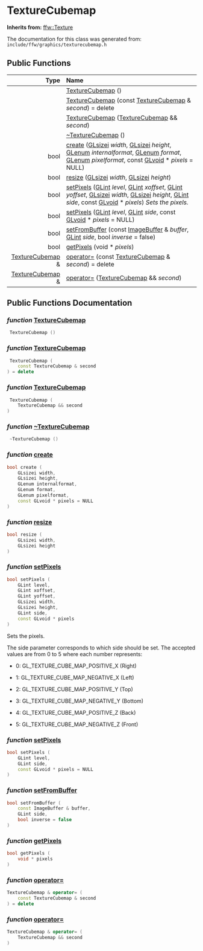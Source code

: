 TextureCubemap
===================================


**Inherits from:** [ffw::Texture](ffw_Texture.html)

The documentation for this class was generated from: `include/ffw/graphics/texturecubemap.h`



## Public Functions

| Type | Name |
| -------: | :------- |
|   | [TextureCubemap](#006ef9ef) ()  |
|   | [TextureCubemap](#68ebeb64) (const [TextureCubemap](ffw_TextureCubemap.html) & _second_) = delete  |
|   | [TextureCubemap](#32cf2aed) ([TextureCubemap](ffw_TextureCubemap.html) && _second_)  |
|   | [~TextureCubemap](#60859573) ()  |
|  bool | [create](#5879b551) ([GLsizei]() _width_, [GLsizei]() _height_, [GLenum]() _internalformat_, [GLenum]() _format_, [GLenum]() _pixelformat_, const [GLvoid]() * _pixels_ = NULL)  |
|  bool | [resize](#2a4ff149) ([GLsizei]() _width_, [GLsizei]() _height_)  |
|  bool | [setPixels](#754cf479) ([GLint]() _level_, [GLint]() _xoffset_, [GLint]() _yoffset_, [GLsizei]() _width_, [GLsizei]() _height_, [GLint]() _side_, const [GLvoid]() * _pixels_)  _Sets the pixels._ |
|  bool | [setPixels](#115f3c21) ([GLint]() _level_, [GLint]() _side_, const [GLvoid]() * _pixels_ = NULL)  |
|  bool | [setFromBuffer](#6f60d98a) (const [ImageBuffer](ffw_ImageBuffer.html) & _buffer_, [GLint]() _side_, bool _inverse_ = false)  |
|  bool | [getPixels](#9d17ed48) (void * _pixels_)  |
|  [TextureCubemap](ffw_TextureCubemap.html) & | [operator=](#c94b49e8) (const [TextureCubemap](ffw_TextureCubemap.html) & _second_) = delete  |
|  [TextureCubemap](ffw_TextureCubemap.html) & | [operator=](#6993cfe5) ([TextureCubemap](ffw_TextureCubemap.html) && _second_)  |


## Public Functions Documentation

### _function_ <a id="006ef9ef" href="#006ef9ef">TextureCubemap</a>

```cpp
 TextureCubemap () 
```



### _function_ <a id="68ebeb64" href="#68ebeb64">TextureCubemap</a>

```cpp
 TextureCubemap (
    const TextureCubemap & second
) = delete 
```



### _function_ <a id="32cf2aed" href="#32cf2aed">TextureCubemap</a>

```cpp
 TextureCubemap (
    TextureCubemap && second
) 
```



### _function_ <a id="60859573" href="#60859573">~TextureCubemap</a>

```cpp
 ~TextureCubemap () 
```



### _function_ <a id="5879b551" href="#5879b551">create</a>

```cpp
bool create (
    GLsizei width,
    GLsizei height,
    GLenum internalformat,
    GLenum format,
    GLenum pixelformat,
    const GLvoid * pixels = NULL
) 
```



### _function_ <a id="2a4ff149" href="#2a4ff149">resize</a>

```cpp
bool resize (
    GLsizei width,
    GLsizei height
) 
```



### _function_ <a id="754cf479" href="#754cf479">setPixels</a>

```cpp
bool setPixels (
    GLint level,
    GLint xoffset,
    GLint yoffset,
    GLsizei width,
    GLsizei height,
    GLint side,
    const GLvoid * pixels
) 
```

Sets the pixels. 

The side parameter corresponds to which side should be set. The accepted values are from 0 to 5 where each number represents:
* 0: GL_TEXTURE_CUBE_MAP_POSITIVE_X (Right)

* 1: GL_TEXTURE_CUBE_MAP_NEGATIVE_X (Left)

* 2: GL_TEXTURE_CUBE_MAP_POSITIVE_Y (Top)

* 3: GL_TEXTURE_CUBE_MAP_NEGATIVE_Y (Bottom)

* 4: GL_TEXTURE_CUBE_MAP_POSITIVE_Z (Back)

* 5: GL_TEXTURE_CUBE_MAP_NEGATIVE_Z (Front) 



### _function_ <a id="115f3c21" href="#115f3c21">setPixels</a>

```cpp
bool setPixels (
    GLint level,
    GLint side,
    const GLvoid * pixels = NULL
) 
```



### _function_ <a id="6f60d98a" href="#6f60d98a">setFromBuffer</a>

```cpp
bool setFromBuffer (
    const ImageBuffer & buffer,
    GLint side,
    bool inverse = false
) 
```



### _function_ <a id="9d17ed48" href="#9d17ed48">getPixels</a>

```cpp
bool getPixels (
    void * pixels
) 
```



### _function_ <a id="c94b49e8" href="#c94b49e8">operator=</a>

```cpp
TextureCubemap & operator= (
    const TextureCubemap & second
) = delete 
```



### _function_ <a id="6993cfe5" href="#6993cfe5">operator=</a>

```cpp
TextureCubemap & operator= (
    TextureCubemap && second
) 
```





